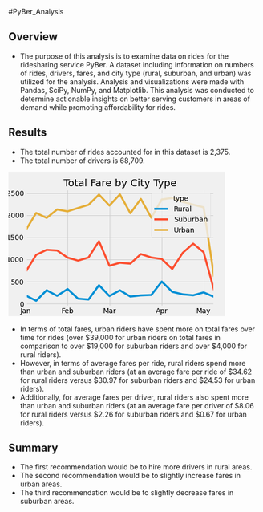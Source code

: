 #PyBer_Analysis
## Overview
-	The purpose of this analysis is to examine data on rides for the ridesharing service PyBer. A dataset including information on numbers of rides, drivers, fares, and city type (rural, suburban, and urban) was utilized for the analysis. Analysis and visualizations were made with Pandas, SciPy, NumPy, and Matplotlib. This analysis was conducted to determine actionable insights on better serving customers in areas of demand while promoting affordability for rides. 
  
## Results
-	The total number of rides accounted for in this dataset is 2,375.
-	The total number of drivers is 68,709.

![image1](analysis/PyBer_fare_summary.png?raw=true "Title")
-	In terms of total fares, urban riders have spent more on total fares over time for rides (over $39,000  for urban riders on total fares in comparison to over $19,000 for suburban riders and over $4,000 for rural riders).
-	However, in terms of average fares per ride, rural riders spend more than urban and suburban riders (at an average fare per ride of $34.62 for rural riders versus $30.97 for suburban riders and $24.53 for urban riders).
-	Additionally, for average fares per driver, rural riders also spent more than urban and suburban riders (at an average fare per driver of $8.06 for rural riders versus $2.26 for suburban riders and $0.67 for urban riders).
## Summary
-	The first recommendation would be to hire more drivers in rural areas.  
-	The second recommendation would be to slightly increase fares in urban areas. 
-	The third recommendation would be to slightly decrease fares in suburban areas. 

